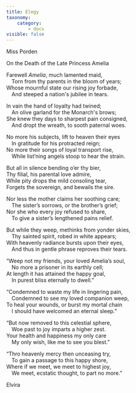 ```yaml
---
title: Elegy
taxonomy:
    category:
        - docs
visible: false
---
```


<div class="author">Miss Porden</div>

<span class="title">On the Death of the Late Princess Amelia  </span>
  
Farewell *Amelia*, much lamented maid,  
&emsp;Torn from thy parents in the bloom of years;  
Whose mournful state our rising joy forbade,  
&emsp;And steeped a nation's jubilee in tears.  
  
In vain the hand of loyalty had twined;  
&emsp;An olive garland for the Monarch's brows;  
She knew they days to sharpest pain consigned,  
&emsp;And dropt the wreath, to sooth paternal woes.  
  
No more his subjects, lift to heaven their eyes  
&emsp;In gratitude for his protracted reign;  
No more their songs of loyal transport rise,  
&emsp;While list’ning angels stoop to hear the strain.  
  
But all in silence bending o’er thy bier,  
Thy filial, his parental love admire,  
While pity drops the mild consoling tear,  
Forgets the sovereign, and bewails the sire.  
  
Nor less the mother claims her soothing care;  
&emsp;The sister’s sorrows, or the brother’s grief;  
Nor she who every joy refused to share,  
&emsp;To give a sister’s lengthened pains relief.  
  
But while they weep, methinks from yonder skies,  
&emsp;Thy sainted spirit, robed in white appears;  
With heavenly radiance bursts upon their eyes,  
&emsp;And thus in gentle phrase reproves their tears.  
  
“Weep not my friends, your loved Amelia’s soul,  
&emsp;No more a prisoner in its earthly cell;  
At length it has attained the happy goal,  
&emsp;In purest bliss eternally to dwell.”  
  
“Condemned to waste my life in lingering pain,  
&emsp;Condemned to see my loved companion weep,  
To heal your wounds, or burst my <span data-tippy="galling" class="green">mortal</span> chain  
&emsp;I should have welcomed an eternal sleep.”  
  
“But now removed to this celestial sphere,  
&emsp;Woe past to joy imparts a higher zest.  
Your health and happiness my only care  
&emsp;My only wish, like me to see you blest.”  
  
“Thro heavenly mercy then unceasing try,  
&emsp;To gain a passage to this happy shore,  
Where if we meet, we meet to highest joy,  
&emsp;We meet, ecstatic thought, to part no more.”  
   
Elvira